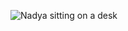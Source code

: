 ![Nadya sitting on a desk](https://static.wixstatic.com/media/ce5eac_73153e32f98e46e5aab34f4cd4cbfff0~mv2.jpg/v1/fill/w_362,h_475,al_c,q_80,usm_0.66_1.00_0.01/20200822_174042.webp)
